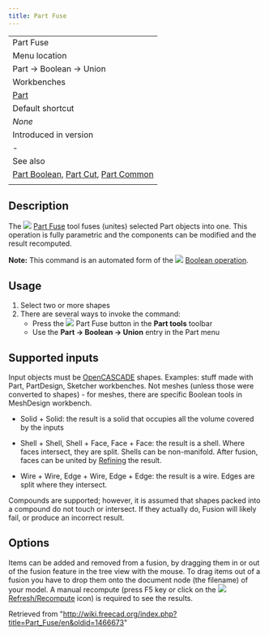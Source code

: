 ```yaml
---
title: Part Fuse
---
```


|                                                                                                                           |
| ------------------------------------------------------------------------------------------------------------------------- |
| Part Fuse                                                                                                                 |
| Menu location                                                                                                             |
| Part → Boolean → Union                                                                                                    |
| Workbenches                                                                                                               |
| [Part](/Part_Workbench "Part Workbench")                                                                                  |
| Default shortcut                                                                                                          |
| _None_                                                                                                                    |
| Introduced in version                                                                                                     |
| -                                                                                                                         |
| See also                                                                                                                  |
| [Part Boolean](/Part_Boolean "Part Boolean"), [Part Cut](/Part_Cut "Part Cut"), [Part Common](/Part_Common "Part Common") |
|                                                                                                                           |

## Description

The ![](/images/Part_Fuse.svg) [Part Fuse](/Part_Fuse "Part Fuse") tool fuses (unites) selected Part objects into one. This operation is fully parametric and the components can be modified and the result recomputed.

**Note:** This command is an automated form of the ![](/images/Part_Boolean.svg) [Boolean operation](/Part_Boolean "Part Boolean").

## Usage

1. Select two or more shapes
2. There are several ways to invoke the command:
   - Press the ![](/images/Part_Fuse.svg) Part Fuse button in the **Part tools** toolbar
   - Use the **Part → Boolean → Union** entry in the Part menu

## Supported inputs

Input objects must be [OpenCASCADE](/OpenCASCADE "OpenCASCADE") shapes. Examples: stuff made with Part, PartDesign, Sketcher workbenches. Not meshes (unless those were converted to shapes) - for meshes, there are specific Boolean tools in MeshDesign workbench.

- Solid + Solid: the result is a solid that occupies all the volume covered by the inputs

- Shell + Shell, Shell + Face, Face + Face: the result is a shell. Where faces intersect, they are split. Shells can be non-manifold. After fusion, faces can be united by [Refining](/Part_RefineShape "Part RefineShape") the result.

- Wire + Wire, Edge + Wire, Edge + Edge: the result is a wire. Edges are split where they intersect.

Compounds are supported; however, it is assumed that shapes packed into a compound do not touch or intersect. If they actually do, Fusion will likely fail, or produce an incorrect result.

## Options

Items can be added and removed from a fusion, by dragging them in or out of the fusion feature in the tree view with the mouse. To drag items out of a fusion you have to drop them onto the document node (the filename) of your model. A manual recompute (press F5 key or click on the ![](/images/Std_Refresh.svg) [Refresh/Recompute](/Std_Refresh "Std Refresh") icon) is required to see the results.

Retrieved from "<http://wiki.freecad.org/index.php?title=Part_Fuse/en&oldid=1466673>"
